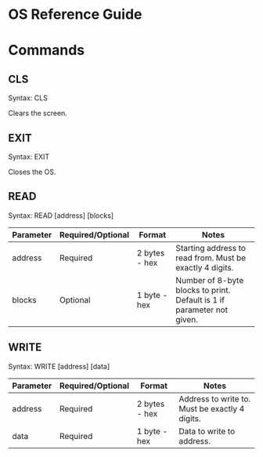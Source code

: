 # OS Reference Guide

# Commands

## CLS

Syntax: CLS

Clears the screen.

## EXIT

Syntax: EXIT

Closes the OS.

## READ

Syntax: READ [address] [blocks]

| Parameter | Required/Optional | Format | Notes|
| --------- | ----------------- | ---- | ---- |
| address   |   Required        | 2 bytes - hex | Starting address to read from.  Must be exactly 4 digits. |
| blocks    |   Optional        | 1 byte - hex | Number of 8-byte blocks to print.  Default is 1 if parameter not given. |

## WRITE

Syntax: WRITE [address] [data]

| Parameter | Required/Optional | Format | Notes|
| --------- | ----------------- | ---- | ---- |
| address   |   Required        | 2 bytes - hex |  Address to write to.  Must be exactly 4 digits. |
| data      |   Required        | 1 byte - hex |  Data to write to address. |